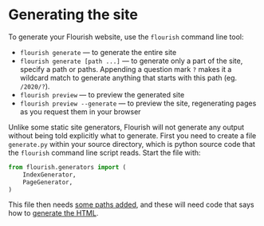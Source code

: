 # Generating the site

To generate your Flourish website, use the `flourish` command line tool:

  * `flourish generate` — to generate the entire site
  * `flourish generate [path ...]` — to generate only a part of the site,
    specify a path or paths. Appending a question mark `?` makes it a wildcard
    match to generate anything that starts with this path (eg. `/2020/?`).
  * `flourish preview` — to preview the generated site
  * `flourish preview --generate` — to preview the site, regenerating pages
    as you request them in your browser

Unlike some static site generators, Flourish will not generate any output
without being told explicitly what to generate. First you need to create a
file `generate.py` within your source directory, which is python source code
that the `flourish` command line script reads. Start the file with:

```python
from flourish.generators import (
    IndexGenerator,
    PageGenerator,
)
```

This file then needs [some paths added](/adding-paths/), and these will need
code that says how to [generate the HTML](/generating-html/).

